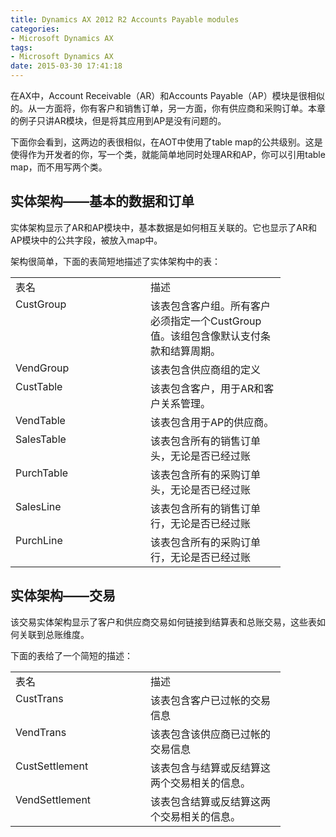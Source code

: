 ```yaml
---
title: Dynamics AX 2012 R2 Accounts Payable modules
categories:
- Microsoft Dynamics AX
tags:
- Microsoft Dynamics AX
date: 2015-03-30 17:41:18
---
```


在AX中，Account Receivable（AR）和Accounts Payable（AP）模块是很相似的。从一方面将，你有客户和销售订单，另一方面，你有供应商和采购订单。本章的例子只讲AR模块，但是将其应用到AP是没有问题的。

下面你会看到，这两边的表很相似，在AOT中使用了table map的公共级别。这是使得作为开发者的你，写一个类，就能简单地同时处理AR和AP，你可以引用table map，而不用写两个类。

## 实体架构——基本的数据和订单

实体架构显示了AR和AP模块中，基本数据是如何相互关联的。它也显示了AR和AP模块中的公共字段，被放入map中。

架构很简单，下面的表简短地描述了实体架构中的表：

<table border="0" width="400" cellspacing="0" cellpadding="2">
<tbody>
<tr>
<td valign="top" width="200">表名</td>
<td valign="top" width="200">描述</td>
</tr>
<tr>
<td valign="top" width="200">CustGroup</td>
<td valign="top" width="200">该表包含客户组。所有客户必须指定一个CustGroup值。该组包含像默认支付条款和结算周期。</td>
</tr>
<tr>
<td valign="top" width="200">VendGroup</td>
<td valign="top" width="200">该表包含供应商组的定义</td>
</tr>
<tr>
<td valign="top" width="200">CustTable</td>
<td valign="top" width="200">该表包含客户，用于AR和客户关系管理。</td>
</tr>
<tr>
<td valign="top" width="200">VendTable</td>
<td valign="top" width="200">该表包含用于AP的供应商。</td>
</tr>
<tr>
<td valign="top" width="200">SalesTable</td>
<td valign="top" width="200">该表包含所有的销售订单头，无论是否已经过账</td>
</tr>
<tr>
<td valign="top" width="200">PurchTable</td>
<td valign="top" width="200">该表包含所有的采购订单头，无论是否已经过账</td>
</tr>
<tr>
<td valign="top" width="200">SalesLine</td>
<td valign="top" width="200">该表包含所有的销售订单行，无论是否已经过账</td>
</tr>
<tr>
<td valign="top" width="200">PurchLine</td>
<td valign="top" width="200">该表包含所有的采购订单行，无论是否已经过账</td>
</tr>
</tbody>
</table>

## 实体架构——交易

该交易实体架构显示了客户和供应商交易如何链接到结算表和总账交易，这些表如何关联到总账维度。

下面的表给了一个简短的描述：

<table border="0" width="400" cellspacing="0" cellpadding="2">
<tbody>
<tr>
<td valign="top" width="200">表名</td>
<td valign="top" width="200">描述</td>
</tr>
<tr>
<td valign="top" width="200">CustTrans</td>
<td valign="top" width="200">该表包含客户已过帐的交易信息</td>
</tr>
<tr>
<td valign="top" width="200">VendTrans</td>
<td valign="top" width="200">该表包含该供应商已过帐的交易信息</td>
</tr>
<tr>
<td valign="top" width="200">CustSettlement</td>
<td valign="top" width="200">该表包含与结算或反结算这两个交易相关的信息。</td>
</tr>
<tr>
<td valign="top" width="200">VendSettlement</td>
<td valign="top" width="200">该表包含结算或反结算这两个交易相关的信息。</td>
</tr>
</tbody>
</table>
